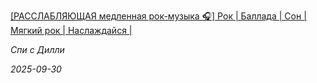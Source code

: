 <!--2025-09-30 15:26:02-->
<div class="yb">
  <a class="nodecor" href="/index.html?rok-muzyka/rasslablyajushchaya_medlennaya_rok-muzyka_rok_ballada_son_myagkij_rok_naslajdajsya">
    <img class="preview" data-videoid="https://rutube.ru/play/embed/http://rutube.ru/video/b7b6715acaf4874ed840390e4b421490/" src="http://pic.rutubelist.ru/video/2025-09-30/93/03/9303795dc0300ee54fc6c00bdcb1c7a4.jpg" align="left" alt="">
  </a>
  <div class="inlbl text">
    <p><a class="nodecor" href="/index.html?rok-muzyka/rasslablyajushchaya_medlennaya_rok-muzyka_rok_ballada_son_myagkij_rok_naslajdajsya">[РАССЛАБЛЯЮЩАЯ медленная рок-музыка 🎧] Рок | Баллада | Сон | Мягкий рок | Наслаждайся |</a></p>
    <p><i class="smaller2">Спи с Дилли</i></p>
    <i class="smaller3">2025-09-30</i>
  </div>
</div>
